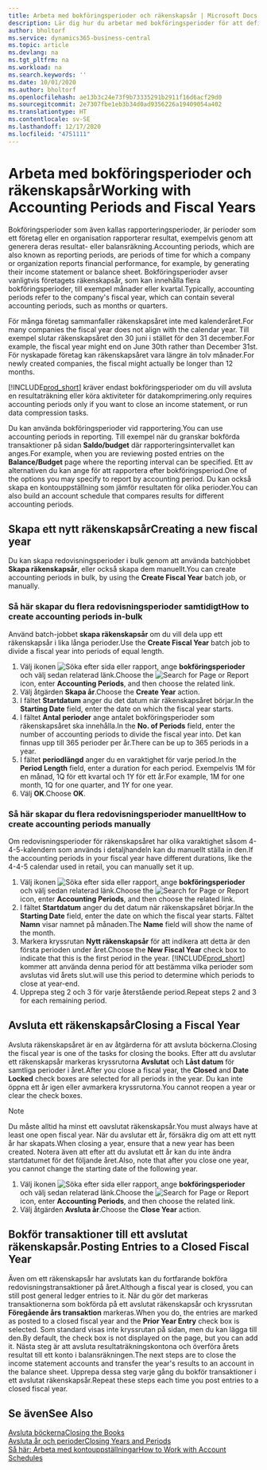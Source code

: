 ```yaml
---
title: Arbeta med bokföringsperioder och räkenskapsår | Microsoft Docs
description: Lär dig hur du arbetar med bokföringsperioder för att definiera när företaget rapporterar resultat.
author: bholtorf
ms.service: dynamics365-business-central
ms.topic: article
ms.devlang: na
ms.tgt_pltfrm: na
ms.workload: na
ms.search.keywords: ''
ms.date: 10/01/2020
ms.author: bholtorf
ms.openlocfilehash: ae13b3c24e73f9b73335291b2911f16d6acf29d0
ms.sourcegitcommit: 2e7307fbe1eb3b34d0ad9356226a19409054a402
ms.translationtype: HT
ms.contentlocale: sv-SE
ms.lasthandoff: 12/17/2020
ms.locfileid: "4751111"
---
```

# <a name="working-with-accounting-periods-and-fiscal-years"></a><span data-ttu-id="96047-103">Arbeta med bokföringsperioder och räkenskapsår</span><span class="sxs-lookup"><span data-stu-id="96047-103">Working with Accounting Periods and Fiscal Years</span></span>

<span data-ttu-id="96047-104">Bokföringsperioder som även kallas rapporteringsperioder, är perioder som ett företag eller en organisation rapporterar resultat, exempelvis genom att generera deras resultat- eller balansräkning.</span><span class="sxs-lookup"><span data-stu-id="96047-104">Accounting periods, which are also known as reporting periods, are periods of time for which a company or organization reports financial performance, for example, by generating their income statement or balance sheet.</span></span> <span data-ttu-id="96047-105">Bokföringsperioder avser vanligtvis företagets räkenskapsår, som kan innehålla flera bokföringsperioder, till exempel månader eller kvartal.</span><span class="sxs-lookup"><span data-stu-id="96047-105">Typically, accounting periods refer to the company's fiscal year, which can contain several accounting periods, such as months or quarters.</span></span>

<span data-ttu-id="96047-106">För många företag sammanfaller räkenskapsåret inte med kalenderåret.</span><span class="sxs-lookup"><span data-stu-id="96047-106">For many companies the fiscal year does not align with the calendar year.</span></span> <span data-ttu-id="96047-107">Till exempel slutar räkenskapsåret den 30 juni i stället för den 31 december.</span><span class="sxs-lookup"><span data-stu-id="96047-107">For example, the fiscal year might end on June 30th rather than December 31st.</span></span> <span data-ttu-id="96047-108">För nyskapade företag kan räkenskapsåret vara längre än tolv månader.</span><span class="sxs-lookup"><span data-stu-id="96047-108">For newly created companies, the fiscal might actually be longer than 12 months.</span></span>  

[!INCLUDE[prod_short](includes/prod_short.md)] <span data-ttu-id="96047-109">kräver endast bokföringsperioder om du vill avsluta en resultaträkning eller köra aktiviteter för datakomprimering.</span><span class="sxs-lookup"><span data-stu-id="96047-109">only requires accounting periods only if you want to close an income statement, or run data compression tasks.</span></span> 

<span data-ttu-id="96047-110">Du kan använda bokföringsperioder vid rapportering.</span><span class="sxs-lookup"><span data-stu-id="96047-110">You can use accounting periods in reporting.</span></span> <span data-ttu-id="96047-111">Till exempel när du granskar bokförda transaktioner på sidan **Saldo/budget** där rapporteringsintervallet kan anges.</span><span class="sxs-lookup"><span data-stu-id="96047-111">For example, when you are reviewing posted entries on the **Balance/Budget** page where the reporting interval can be specified.</span></span> <span data-ttu-id="96047-112">Ett av alternativen du kan ange för att rapportera efter bokföringsperiod.</span><span class="sxs-lookup"><span data-stu-id="96047-112">One of the options you may specify to report by accounting period.</span></span> <span data-ttu-id="96047-113">Du kan också skapa en kontouppställning som jämför resultaten för olika perioder.</span><span class="sxs-lookup"><span data-stu-id="96047-113">You can also build an account schedule that compares results for different accounting periods.</span></span>

## <a name="creating-a-new-fiscal-year"></a><span data-ttu-id="96047-114">Skapa ett nytt räkenskapsår</span><span class="sxs-lookup"><span data-stu-id="96047-114">Creating a new fiscal year</span></span>

<span data-ttu-id="96047-115">Du kan skapa redovisningsperioder i bulk genom att använda batchjobbet **Skapa räkenskapsår**, eller också skapa dem manuellt.</span><span class="sxs-lookup"><span data-stu-id="96047-115">You can create accounting periods in bulk, by using the **Create Fiscal Year** batch job, or manually.</span></span>

### <a name="how-to-create-accounting-periods-in-bulk"></a><span data-ttu-id="96047-116">Så här skapar du flera redovisningsperioder samtidigt</span><span class="sxs-lookup"><span data-stu-id="96047-116">How to create accounting periods in-bulk</span></span>

<span data-ttu-id="96047-117">Använd batch-jobbet **skapa räkenskapsår** om du vill dela upp ett räkenskapsår i lika långa perioder.</span><span class="sxs-lookup"><span data-stu-id="96047-117">Use the **Create Fiscal Year** batch job to divide a fiscal year into periods of equal length.</span></span>  

1. <span data-ttu-id="96047-118">Välj ikonen ![Söka efter sida eller rapport](media/ui-search/search_small.png "Ikonen Sök efter sida eller rapport"), ange **bokföringsperioder** och välj sedan relaterad länk.</span><span class="sxs-lookup"><span data-stu-id="96047-118">Choose the ![Search for Page or Report](media/ui-search/search_small.png "Search for Page or Report icon") icon, enter **Accounting Periods**, and then choose the related link.</span></span>  
2. <span data-ttu-id="96047-119">Välj åtgärden **Skapa år**.</span><span class="sxs-lookup"><span data-stu-id="96047-119">Choose the **Create Year** action.</span></span>  <!--What about the Scheduling option? Should we mention that? There's also the Report Output Type field...-->
3. <span data-ttu-id="96047-120">I fältet **Startdatum** anger du det datum när räkenskapsåret börjar.</span><span class="sxs-lookup"><span data-stu-id="96047-120">In the **Starting Date** field, enter the date on which the fiscal year starts.</span></span>  
4. <span data-ttu-id="96047-121">I fältet **Antal perioder** ange antalet bokföringsperioder som räkenskapsåret ska innehålla.</span><span class="sxs-lookup"><span data-stu-id="96047-121">In the **No. of Periods** field, enter the number of accounting periods to divide the fiscal year into.</span></span> <span data-ttu-id="96047-122">Det kan finnas upp till 365 perioder per år.</span><span class="sxs-lookup"><span data-stu-id="96047-122">There can be up to 365 periods in a year.</span></span>  
5. <span data-ttu-id="96047-123">I fältet **periodlängd** anger du en varaktighet för varje period.</span><span class="sxs-lookup"><span data-stu-id="96047-123">In the **Period Length** field, enter a duration for each period.</span></span> <span data-ttu-id="96047-124">Exempelvis 1M för en månad, 1Q för ett kvartal och 1Y för ett år.</span><span class="sxs-lookup"><span data-stu-id="96047-124">For example, 1M for one month, 1Q for one quarter, and 1Y for one year.</span></span>  
6. <span data-ttu-id="96047-125">Välj **OK**.</span><span class="sxs-lookup"><span data-stu-id="96047-125">Choose **OK**.</span></span>  

### <a name="how-to-create-accounting-periods-manually"></a><span data-ttu-id="96047-126">Så här skapar du flera redovisningsperioder manuellt</span><span class="sxs-lookup"><span data-stu-id="96047-126">How to create accounting periods manually</span></span>

<span data-ttu-id="96047-127">Om redovisningsperioder för räkenskapsåret har olika varaktighet såsom 4-4-5-kalendern som används i detaljhandeln kan du manuellt ställa in den.</span><span class="sxs-lookup"><span data-stu-id="96047-127">If the accounting periods in your fiscal year have different durations, like the 4-4-5 calendar used in retail, you can manually set it up.</span></span>  
  
1. <span data-ttu-id="96047-128">Välj ikonen ![Söka efter sida eller rapport](media/ui-search/search_small.png "Ikonen Sök efter sida eller rapport"), ange **bokföringsperioder** och välj sedan relaterad länk.</span><span class="sxs-lookup"><span data-stu-id="96047-128">Choose the ![Search for Page or Report](media/ui-search/search_small.png "Search for Page or Report icon") icon, enter **Accounting Periods**, and then choose the related link.</span></span>  
2. <span data-ttu-id="96047-129">I fältet **Startdatum** anger du det datum när räkenskapsåret börjar.</span><span class="sxs-lookup"><span data-stu-id="96047-129">In the **Starting Date** field, enter the date on which the fiscal year starts.</span></span> <span data-ttu-id="96047-130">Fältet **Namn** visar namnet på månaden.</span><span class="sxs-lookup"><span data-stu-id="96047-130">The **Name** field will show the name of the month.</span></span>  
3. <span data-ttu-id="96047-131">Markera kryssrutan **Nytt räkenskapsår** för att indikera att detta är den första perioden under året.</span><span class="sxs-lookup"><span data-stu-id="96047-131">Choose the **New Fiscal Year** check box to indicate that this is the first period in the year.</span></span> [!INCLUDE[prod_short](includes/prod_short.md)] <span data-ttu-id="96047-132">kommer att använda denna period för att bestämma vilka perioder som avslutas vid årets slut.</span><span class="sxs-lookup"><span data-stu-id="96047-132">will use this period to determine which periods to close at year-end.</span></span>
4. <span data-ttu-id="96047-133">Upprepa steg 2 och 3 för varje återstående period.</span><span class="sxs-lookup"><span data-stu-id="96047-133">Repeat steps 2 and 3 for each remaining period.</span></span>  

## <a name="closing-a-fiscal-year"></a><span data-ttu-id="96047-134">Avsluta ett räkenskapsår</span><span class="sxs-lookup"><span data-stu-id="96047-134">Closing a Fiscal Year</span></span>

<span data-ttu-id="96047-135">Avsluta räkenskapsåret är en av åtgärderna för att avsluta böckerna.</span><span class="sxs-lookup"><span data-stu-id="96047-135">Closing the fiscal year is one of the tasks for closing the books.</span></span> <span data-ttu-id="96047-136">Efter att du avslutar ett räkenskapsår markeras kryssrutorna **Avslutat** och **Låst datum** för samtliga perioder i året.</span><span class="sxs-lookup"><span data-stu-id="96047-136">After you close a fiscal year, the **Closed** and **Date Locked** check boxes are selected for all periods in the year.</span></span> <span data-ttu-id="96047-137">Du kan inte öppna ett år igen eller avmarkera kryssrutorna.</span><span class="sxs-lookup"><span data-stu-id="96047-137">You cannot reopen a year or clear the check boxes.</span></span>

> [!NOTE]  
> <span data-ttu-id="96047-138">Du måste alltid ha minst ett oavslutat räkenskapsår.</span><span class="sxs-lookup"><span data-stu-id="96047-138">You must always have at least one open fiscal year.</span></span> <span data-ttu-id="96047-139">När du avslutar ett år, försäkra dig om att ett nytt år har skapats.</span><span class="sxs-lookup"><span data-stu-id="96047-139">When closing a year, ensure that a new year has been created.</span></span> <span data-ttu-id="96047-140">Notera även att efter att du avslutat ett år kan du inte ändra startdatumet för det följande året.</span><span class="sxs-lookup"><span data-stu-id="96047-140">Also, note that after you close one year, you cannot change the starting date of the following year.</span></span>

1. <span data-ttu-id="96047-141">Välj ikonen ![Söka efter sida eller rapport](media/ui-search/search_small.png "Ikonen Sök efter sida eller rapport"), ange **bokföringsperioder** och välj sedan relaterad länk.</span><span class="sxs-lookup"><span data-stu-id="96047-141">Choose the ![Search for Page or Report](media/ui-search/search_small.png "Search for Page or Report icon") icon, enter **Accounting Periods**, and then choose the related link.</span></span>  
2. <span data-ttu-id="96047-142">Välj åtgärden **Avsluta år**.</span><span class="sxs-lookup"><span data-stu-id="96047-142">Choose the **Close Year** action.</span></span>  

## <a name="posting-entries-to-a-closed-fiscal-year"></a><span data-ttu-id="96047-143">Bokför transaktioner till ett avslutat räkenskapsår.</span><span class="sxs-lookup"><span data-stu-id="96047-143">Posting Entries to a Closed Fiscal Year</span></span>

<span data-ttu-id="96047-144">Även om ett räkenskapsår har avslutats kan du fortfarande bokföra redovisningstransaktioner på året.</span><span class="sxs-lookup"><span data-stu-id="96047-144">Although a fiscal year is closed, you can still post general ledger entries to it.</span></span> <span data-ttu-id="96047-145">När du gör det markeras transaktionerna som bokförda på ett avslutat räkenskapsår och kryssrutan **Föregående års transaktion** markeras.</span><span class="sxs-lookup"><span data-stu-id="96047-145">When you do, the entries are marked as posted to a closed fiscal year and the **Prior Year Entry** check box is selected.</span></span> <span data-ttu-id="96047-146">Som standard visas inte kryssrutan på sidan, men du kan lägga till den.</span><span class="sxs-lookup"><span data-stu-id="96047-146">By default, the check box is not displayed on the page, but you can add it.</span></span> <span data-ttu-id="96047-147">Nästa steg är att avsluta resultaträkningskontona och överföra årets resultat till ett konto i balansräkningen.</span><span class="sxs-lookup"><span data-stu-id="96047-147">The next steps are to close the income statement accounts and transfer the year's results to an account in the balance sheet.</span></span> <span data-ttu-id="96047-148">Upprepa dessa steg varje gång du bokför transaktioner i ett avslutat räkenskapsår.</span><span class="sxs-lookup"><span data-stu-id="96047-148">Repeat these steps each time you post entries to a closed fiscal year.</span></span>

## <a name="see-also"></a><span data-ttu-id="96047-149">Se även</span><span class="sxs-lookup"><span data-stu-id="96047-149">See Also</span></span>

[<span data-ttu-id="96047-150">Avsluta böckerna</span><span class="sxs-lookup"><span data-stu-id="96047-150">Closing the Books</span></span>](year-close-books.md)  
[<span data-ttu-id="96047-151">Avsluta år och perioder</span><span class="sxs-lookup"><span data-stu-id="96047-151">Closing Years and Periods</span></span>](year-close-years-periods.md)  
[<span data-ttu-id="96047-152">Så här: Arbeta med kontouppställningar</span><span class="sxs-lookup"><span data-stu-id="96047-152">How to Work with Account Schedules</span></span>](bi-how-work-account-schedule.md)  
